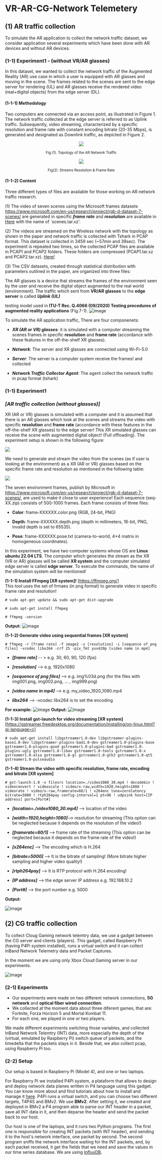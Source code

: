 # VR-AR-CG-Network Telemetery 

## (1) AR traffic collection
To simulate the AR application to collect the network traffic dataset, we consider application several experiments which  have been done with AR devices and without AR devices. 




### (1-1) Experiment1 - (without VR/AR glasses)

In this dataset, we wanted to collect the network traffic of the Augmented Reality (AR) use case in which a user is equipped with AR glasses and moving in the scene. The frames related to the scenes are sent to the edge server for rendering (UL) and AR glasses receive the rendered video (real+digital objects) from the edge server (DL). 

#### (1-1-1) Methodology

Two computers are connected via an access point, as illustrated in Figure 1. The network traffic collected at the edge server is referred to as Uplink traffic. Subsequently, video streaming, characterized by a specific resolution and frame rate with constant encoding bitrate (20-35 Mbps), is generated and designated as Downlink traffic, as depicted in Figure 2. 


<div align="center">
  <img src="AR_Senario.png">
</div>
<p align="center">
<sub>Fig.(1). Topology of the AR Network Traffic</sub>
</p>

<div align="center">
  <img src="Streaming_Features.png">
</div>
<p align="center">
<sub>Fig(2). Streams Resolution & Frame Rate</sub>
</p>

#### (1-1-2) Content

Three different types of files are available for those working on AR network traffic research.

(1) The video of seven scenes using the Microsoft frames datasets https://www.microsoft.com/en-us/research/project/rgb-d-dataset-7-scenes/ are generated in specific ***frame rate*** and ***resolution*** are available in [Here](https://kaggle.com/datasets/a906acd0ce4c8ee03048bf10c06573547ddca5a5c775ba592306bd04038f3a56) with the name of `scenes.tar.xz'.

(2) The videos are streamed on the Wireless network with the topology as shown in the paper and network traffic is collected with Tshark in PCAP format. This dataset is collected in 3459 sec (~57min and 39sec). The experiment is repeated two times, so the collected PCAP files are available in PCAP1 and PCAP2 folders. These folders are compressed (PCAP1.tar.xz and PCAP2.tar.xz). [Here!](https://kaggle.com/datasets/a906acd0ce4c8ee03048bf10c06573547ddca5a5c775ba592306bd04038f3a56)

(3) The CSV datasets, created through statistical distribution with parameters outlined in the paper, are organized into three files:

The AR glasses is a device that streams the frames of the environment seen by the user and receive the digital object augmented to the real world (environment). 
The traffic which sent from **VR/AR glasses** to the **edge server** is called ***Uplink (UL)***





testing model used in **ITU-T Rec. Q.4066 (09/2020) Testing procedures of augmented reality applications** (Fig.7-1). 
![image](https://github.com/dcomp-leris/VR-AR-CG-network-telemetry/assets/21206801/dda5bf05-8567-4549-81ac-6a493fdcff9e)

To simulate the AR application traffic, There are four componenets:

  - ***XR (AR or VR) glasses***: it is simulated with a computer streaming the scenes frames in specific ****resolution**** and ****frame rate**** (accordance with these features in the off-the-shelf XR glasses).

  - ***Network***: The server and XR glasses are connected using Wi-Fi-5.0

  - ***Server***: The server is a computer system receive the frames! and collected 
  
  - ***Network Traffic Collector Agent***: The agent collect the network traffic in pcap format (tshark)



### (1-1) Experiment1 
### ***[AR traffic collection (without glasses)]***




XR (AR or VR) glasses is simulated with a computer and it is assumed that there is an AR glasses which look at the scenes and streams the video with specific ****resolution**** and ****frame rate**** (accordance with these features in the off-the-shelf XR glasses) to the edge server!
This XR simulated glasses can receive the scene with augmented digital object! (Full offloading). The experiment setup is shown in the following figure:

 ![](https://www.googleapis.com/download/storage/v1/b/kaggle-user-content/o/inbox%2F18723381%2F9b91e482bc29c99457ec12b41790d4a2%2FAR%20Senario(60).png?generation=1708380734927241&alt=media)

We need to generate and stream the video from the scenes (as if user is looking at the environment) as a XR (AR or VR) glasses based on the specific frame rate and resolution as mentioned in the following table:

![](https://www.googleapis.com/download/storage/v1/b/kaggle-user-content/o/inbox%2F18723381%2F7a3bd66e12f7e062465ab4c62aa62347%2FStreams.png?generation=1708380591528417&alt=media)

The seven environment frames, publish by Microsoft in https://www.microsoft.com/en-us/research/project/rgb-d-dataset-7-scenes/, are used to make it close to user experience!
Each sequence (seq-XX.zip) consists of 500-1000 frames. Each frame consists of three files:

- **Color**: frame-XXXXXX.color.png (RGB, 24-bit, PNG)

- **Depth**: frame-XXXXXX.depth.png (depth in millimeters, 16-bit, PNG, invalid depth is set to 65535).

- **Pose**: frame-XXXXXX.pose.txt (camera-to-world, 4×4 matrix in homogeneous coordinates).

In this experiment, we have two computer systems whose OS are **Linux ubuntu 22.04 LTS**. The computer which generates the stream as the XR (VR or AR) glasses will be called **XR system** and the computer simulated edge server is called **edge server**.
To execute the commands, the name of the simulation system will be mentioned!

**(1-1-1) Install FFmpeg [XR system]!** [https://ffmpeg.org/]  
This tool uses the set of frmaes (in png format) to generate video in specific frame rate and resolution!

    # sudo apt-get update && sudo apt-get dist-upgrade
  
    # sudo apt-get install ffmpeg

    # ffmpeg -version
**Output:**
![image](https://github.com/dcomp-leris/VR-AR-CG-network-telemetry/assets/21206801/2eac8996-967f-4291-bd0d-842f2f5534c2)


**(1-1-2) Generate video using sequential frames [XR system]**

    # ffmpeg -r [frame rate] -f image2 -s [resolution] -i [sequence of png files] -vcodec libx264 -crf 25 -pix_fmt yuv420p [video name in mp4]
 
 - ***[frame rate]*** -- > e.g. 30, 60, 90, 120 (fps)
 
 - ***[resolution]*** --> e.g. 1920x1080 

 - ***[sequence of png files]*** --> e.g. img%03d.png  (for the files with img001.png, img002.png, ... , img999.png)

 - ***[video name in mp4]*** --> e.g. my_video_1920_1080.mp4

 - ***libx264*** --> -vcodec libx264 is to set the encoding

**For example:**
![image](https://github.com/dcomp-leris/VR-AR-CG-network-telemetry/assets/21206801/14b47fb2-f9df-4383-a5b0-27fe29d9a45d)
**Output:**
![image](https://github.com/dcomp-leris/VR-AR-CG-network-telemetry/assets/21206801/834385dc-0b05-4c88-81ed-b97b81f7f4a3)

**(1-1-3) Install gst-launch for video streaming [XR system]** 
[https://gstreamer.freedesktop.org/documentation/installing/on-linux.html?gi-language=c]

    # sudo apt-get install libgstreamer1.0-dev libgstreamer-plugins-base1.0-dev libgstreamer-plugins-bad1.0-dev gstreamer1.0-plugins-base gstreamer1.0-plugins-good gstreamer1.0-plugins-bad gstreamer1.0-plugins-ugly gstreamer1.0-libav gstreamer1.0-tools gstreamer1.0-x gstreamer1.0-alsa gstreamer1.0-gl gstreamer1.0-gtk3 gstreamer1.0-qt5 gstreamer1.0-pulseaudio

**(1-1-4) Stream the video with specific resolution, frame rate, encoding and bitrate [XR system]**

    # gst-launch-1.0 -v filesrc location=./video1080_30.mp4 ! decodebin ! videoconvert ! videoscale ! video/x-raw,width=1920,height=1080 ! videorate ! video/x-raw,framerate=60/1 ! x264enc tune=zerolatency bitrate=5000 ! rtph264pay config-interval=1 pt=96 ! udpsink host=[IP address] port=[Port#]
    

- ***[location=./video1080_30.mp4]*** --> location of the video

- ***[width=1920,height=1080]***-->  resolution for streaming (This option can be neglected because it depends on the resolution of the video!)

- ***[framerate=60/1]*** --> frame rate of the streaming (This option can be neglected because it depends on the frame rate of the video!)

- ***[x264enc]*** --> The encoding which is H.264

- ***[bitrate=5000]*** --> It is the bitrate of sampling! (More bitrate higher sampling and higher video quality!)

- ***[rtph264pay]*** --> It is RTP protocol with H.264  encoding!

- ***[IP address]*** --> the edge server IP address e.g. 192.168.10.2

- ***[Port#]*** --> the port number e.g. 5000

**Output:**

![image](https://github.com/dcomp-leris/VR-AR-CG-network-telemetry/assets/21206801/dbf7b664-52af-4d19-816d-5f155fb9058a)


## (2) CG traffic collection

To collect Cloug Gaming network telemtry data, we use a gadget between the CG server and clients (players). This gadget, called Raspberry Pi (having P4Pi system installed), runs a virtual switch and it can collect InBand Network Telemetry data and Packet Captures.

In the moment we are using only Xbox Cloud Gaming server in our experiments.

![image](https://github.com/dcomp-leris/VR-AR-CG-network-telemetry/assets/58492556/68a6c851-8863-43cd-aa0b-abb75a128d56)

### (2-1) Experiments

- Our experiments were made on two different network connections, **5G network** and **optical fiber wired connection**.
- We collected at the moment data about three diferent games, that are: Fortnite, Forza Horizon 5 and Mortal Kombat 11. 
- For each one, we played in one or two players.

We made different experiments switching those variables, and collected InBand Network Telemtry (INT) data, more especially the depth of the (virtual, emulated by Raspberry Pi) switch  queue of packets, and the timedelta that the packets stays in it. Beside that, we also collect pcap, using Raspberry Pi too.

### (2-2) Setup

Our setup is based in Raspberry Pi (Model 4), and one or two laptops.

For Raspberry Pi we installed P4Pi system, a plataform that allows to design and deploy network data planes written in P4 language using this gadget. You can know more about and find tutorials about how to install and manage it [here](https://github.com/p4lang/p4pi/wiki). P4Pi runs a virtual switch, and you can choose two different targets, T4P4S and BMv2. We use **BMv2**. After setting it, we created and deployed in BMv2 a P4 program able to parse our INT header in a packet, save all INT data in it, and then deparse the header and send the packet back to our host.

Our host is one of the laptops, and it runs two Python programs. The first one is responsible for creating INT packets (with INT header), and sending it to the host's network interface, one packet by second. The second program sniffs the network interface waiting for the INT packets, and, by each packet received, it get the fields that we need and save the values in our time series database. We are using [InfluxDB](https://www.influxdata.com/).




